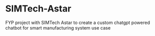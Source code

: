# SIMTech-Astar
FYP project with SIMTech Astar to create a custom chatgpt powered chatbot for smart manufacturing system use case
